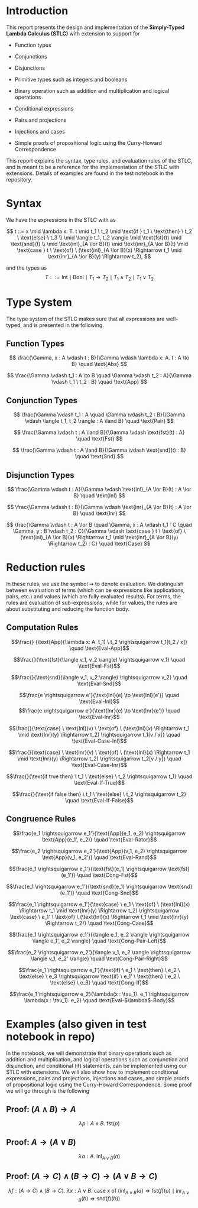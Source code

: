 # Introduction

This report presents the design and implementation of the **Simply-Typed
Lambda Calculus (STLC)** with extension to support for

-   Function types

-   Conjunctions

-   Disjunctions

-   Primitive types such as integers and booleans

-   Binary operation such as addition and multiplication and logical
    operations

-   Conditional expressions

-   Pairs and projections

-   Injections and cases

-   Simple proofs of propositional logic using the Curry-Howard
    Correspondence

This report explains the syntax, type rules, and evaluation rules of the
STLC, and is meant to be a reference for the implementation of the STLC
with extensions. Details of examples are found in the test notebook in
the repository.

# Syntax

We have the expressions in the STLC with as

$$
    t ::= x \mid \lambda x: T. t \mid t_1 \ t_2 \mid \text{if } t_1 \ \text{then} \ t_2 \ \text{else} \ t_3 \\
      \mid \langle t_1, t_2 \rangle \mid \text{fst}(t) \mid \text{snd}(t) \\
      \mid \text{inl}_{A \lor B}(t) \mid \text{inr}_{A \lor B}(t) \mid \text{case } t \ \text{of} \ (\text{inl}_{A \lor B}(x) \Rightarrow t_1 \mid \text{inr}_{A \lor B}(y) \Rightarrow t_2),
$$

 and the types as 
 $$
    T ::= \text{Int} \mid \text{Bool} \mid T_1 \to T_2 \mid T_1 \land T_2 \mid T_1 \lor T_2
$$

# Type System

The type system of the STLC makes sure that all expressions are
well-typed, and is presented in the following.

## Function Types

$$
\frac{\Gamma, x : A \vdash t : B}{\Gamma \vdash \lambda x: A. t : A \to B} \quad \text{Abs}
$$

$$
\frac{\Gamma \vdash t_1 : A \to B \quad \Gamma \vdash t_2 : A}{\Gamma \vdash t_1 \ t_2 : B} \quad \text{App}
$$

## Conjunction Types

$$
\frac{\Gamma \vdash t_1 : A \quad \Gamma \vdash t_2 : B}{\Gamma \vdash \langle t_1, t_2 \rangle : A \land B} \quad \text{Pair}
$$

$$
\frac{\Gamma \vdash t : A \land B}{\Gamma \vdash \text{fst}(t) : A} \quad \text{Fst}
$$

$$
\frac{\Gamma \vdash t : A \land B}{\Gamma \vdash \text{snd}(t) : B} \quad \text{Snd}
$$

## Disjunction Types

$$
\frac{\Gamma \vdash t : A}{\Gamma \vdash \text{inl}_{A \lor B}(t) : A \lor B} \quad \text{Inl}
$$

$$
\frac{\Gamma \vdash t : B}{\Gamma \vdash \text{inr}_{A \lor B}(t) : A \lor B} \quad \text{Inr}
$$

$$
\frac{\Gamma \vdash t : A \lor B \quad \Gamma, x : A \vdash t_1 : C \quad \Gamma, y : B \vdash t_2 : C}{\Gamma \vdash \text{case } t \ \text{of} \ (\text{inl}_{A \lor B}(x) \Rightarrow t_1 \mid \text{inr}_{A \lor B}(y) \Rightarrow t_2) : C} \quad \text{Case}
$$


# Reduction rules

In these rules, we use the symbol $\rightsquigarrow$ to denote
evaluation. We distinguish between evaluation of terms (which can be
expressions like applications, pairs, etc.) and values (which are fully
evaluated results). For terms, the rules are evaluation of
sub-expressions, while for values, the rules are about substituting and
reducing the function body.

## Computation Rules

$$\frac{}
{\text{App}(\lambda x: A. t_1) \ t_2 \rightsquigarrow t_1[t_2 / x]} \quad \text{Eval-App}$$

$$\frac{}{\text{fst}(\langle v_1, v_2 \rangle) \rightsquigarrow v_1} \quad \text{Eval-Fst}$$

$$\frac{}{\text{snd}(\langle v_1, v_2 \rangle) \rightsquigarrow v_2} \quad \text{Eval-Snd}$$

$$\frac{e \rightsquigarrow e'}{\text{Inl}(e) \to \text{Inl}(e')} \quad \text{Eval-Inl}$$ 
$$\frac{e \rightsquigarrow e'}{\text{Inr}(e) \to \text{Inr}(e')} \quad \text{Eval-Inr}$$

$$\frac{}{\text{case} \ \text{Inl}(v) \ \text{of} \ (\text{Inl}(x) \Rightarrow t_1 \mid \text{Inr}(y) \Rightarrow t_2) \rightsquigarrow t_1[v / x]} \quad \text{Eval-Case-Inl}$$

$$\frac{}{\text{case} \ \text{Inr}(v) \ \text{of} \ (\text{Inl}(x) \Rightarrow t_1 \mid \text{Inr}(y) \Rightarrow t_2) \rightsquigarrow t_2[v / y]} \quad \text{Eval-Case-Inr}$$

$$\frac{}{\text{if true then} \ t_1 \ \text{else} \ t_2 \rightsquigarrow t_1} \quad \text{Eval-If-True}$$

$$\frac{}{\text{if false then} \ t_1 \ \text{else} \ t_2 \rightsquigarrow t_2} \quad \text{Eval-If-False}$$

## Congruence Rules

$$\frac{e_1 \rightsquigarrow e_1'}{\text{App}(e_1, e_2) \rightsquigarrow \text{App}(e_1', e_2)} \quad \text{Eval-Rator}$$

$$\frac{e_2 \rightsquigarrow e_2'}{\text{App}(v_1, e_2) \rightsquigarrow \text{App}(v_1, e_2')} \quad \text{Eval-Rand}$$

$$\frac{e_1 \rightsquigarrow e_1'}{\text{fst}(e_1) \rightsquigarrow \text{fst}(e_1')} \quad \text{Cong-Fst}$$

$$\frac{e_1 \rightsquigarrow e_1'}{\text{snd}(e_1) \rightsquigarrow \text{snd}(e_1')} \quad \text{Cong-Snd}$$

$$\frac{e_1 \rightsquigarrow e_1'}{\text{case} \ e_1 \ \text{of} \ (\text{Inl}(x) \Rightarrow t_1 \mid \text{Inr}(y) \Rightarrow t_2) \rightsquigarrow \text{case} \ e_1' \ \text{of} \ (\text{Inl}(x) \Rightarrow t_1 \mid \text{Inr}(y) \Rightarrow t_2)} \quad \text{Cong-Case}$$

$$\frac{e_1 \rightsquigarrow e_1'}{\langle e_1, e_2 \rangle \rightsquigarrow \langle e_1', e_2 \rangle} \quad \text{Cong-Pair-Left}$$

$$\frac{e_2 \rightsquigarrow e_2'}{\langle v_1, e_2 \rangle \rightsquigarrow \langle v_1, e_2' \rangle} \quad \text{Cong-Pair-Right}$$

$$\frac{e_1 \rightsquigarrow e_1'}{\text{if} \ e_1 \ \text{then} \ e_2 \ \text{else} \ e_3 \rightsquigarrow \text{if} \ e_1' \ \text{then} \ e_2 \ \text{else} \ e_3} \quad \text{Cong-If}$$

$$\frac{e_1 \rightsquigarrow e_2}{\lambda(x : \tau_1). e_1 \rightsquigarrow \lambda(x : \tau_1). e_2} \quad \text{Eval-$\lambda$-Body}$$

# Examples (also given in test notebook in repo)

In the notebook, we will demonstrate that binary operations such as
addition and multiplication, and logical operations such as conjunction
and disjunction, and conditional (if) statements, can be implemented
using our STLC with extensions. We will also show how to implement
conditional expressions, pairs and projections, injections and cases,
and simple proofs of propositional logic using the Curry-Howard
Correspondence. Some proof we will go through is the following

## Proof: $(A \land B) \to A$

$$\lambda p: A \land B. \ \text{fst}(p)$$

## Proof: $A \to (A \lor B)$

$$\lambda a: A. \ \text{inl}_{A \lor B}(a)$$

## Proof: $(A \to C) \land (B \to C) \to (A \lor B \to C)$

$$\lambda f: (A \to C) \land (B \to C). \ \lambda x: A \lor B. \ 
\text{case } x \ \text{of} \ (\text{inl}_{A \lor B}(a) \Rightarrow \text{fst}(f)(a) \mid \text{inr}_{A \lor B}(b) \Rightarrow \text{snd}(f)(b))$$

